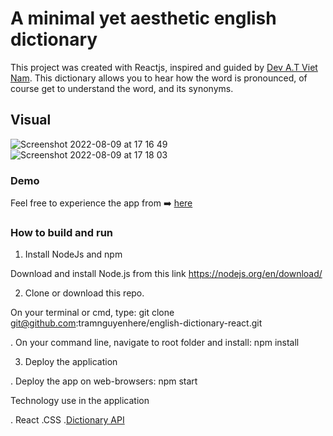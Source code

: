 # A minimal yet aesthetic english dictionary 

This project was created with Reactjs, inspired and guided by [Dev A.T Viet Nam](https://www.youtube.com/watch?v=PnY_lb8Ezhs).
This dictionary allows you to hear how the word is pronounced, of course get to understand the word, and its synonyms.

## Visual
![Screenshot 2022-08-09 at 17 16 49](https://user-images.githubusercontent.com/57455557/183672437-e36dacd3-e353-49a2-96cc-2e29a1112309.png)
![Screenshot 2022-08-09 at 17 18 03](https://user-images.githubusercontent.com/57455557/183672729-9dc9d523-f194-4f0a-9899-b75e26993d57.png)


### Demo
Feel free to experience the app from ➡️ [here](https://english-dictionary-tramnguyenhere.netlify.app)

### How to build and run

1. Install NodeJs and npm

Download and install Node.js from this link https://nodejs.org/en/download/

2. Clone or download this repo.

On your terminal or cmd, type: git clone git@github.com:tramnguyenhere/english-dictionary-react.git

. On your command line, navigate to root folder and install: npm install

3. Deploy the application

. Deploy the app on web-browsers: npm start

Technology use in the application

. React .CSS .[Dictionary API](https://api.dictionaryapi.dev/api/v2/entries/en/hello)
